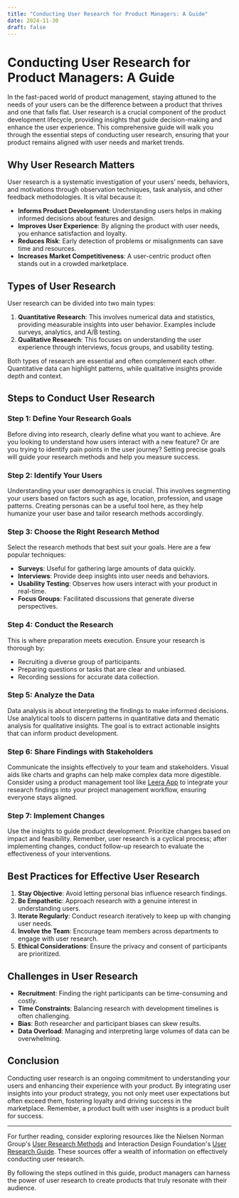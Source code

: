 ```yaml
---
title: "Conducting User Research for Product Managers: A Guide"
date: 2024-11-30
draft: false
---
```

# Conducting User Research for Product Managers: A Guide

In the fast-paced world of product management, staying attuned to the needs of your users can be the difference between a product that thrives and one that falls flat. User research is a crucial component of the product development lifecycle, providing insights that guide decision-making and enhance the user experience. This comprehensive guide will walk you through the essential steps of conducting user research, ensuring that your product remains aligned with user needs and market trends.

## Why User Research Matters

User research is a systematic investigation of your users’ needs, behaviors, and motivations through observation techniques, task analysis, and other feedback methodologies. It is vital because it:

- **Informs Product Development**: Understanding users helps in making informed decisions about features and design.
- **Improves User Experience**: By aligning the product with user needs, you enhance satisfaction and loyalty.
- **Reduces Risk**: Early detection of problems or misalignments can save time and resources.
- **Increases Market Competitiveness**: A user-centric product often stands out in a crowded marketplace.

## Types of User Research

User research can be divided into two main types: 

1. **Quantitative Research**: This involves numerical data and statistics, providing measurable insights into user behavior. Examples include surveys, analytics, and A/B testing.
2. **Qualitative Research**: This focuses on understanding the user experience through interviews, focus groups, and usability testing.

Both types of research are essential and often complement each other. Quantitative data can highlight patterns, while qualitative insights provide depth and context.

## Steps to Conduct User Research

### Step 1: Define Your Research Goals

Before diving into research, clearly define what you want to achieve. Are you looking to understand how users interact with a new feature? Or are you trying to identify pain points in the user journey? Setting precise goals will guide your research methods and help you measure success.

### Step 2: Identify Your Users

Understanding your user demographics is crucial. This involves segmenting your users based on factors such as age, location, profession, and usage patterns. Creating personas can be a useful tool here, as they help humanize your user base and tailor research methods accordingly.

### Step 3: Choose the Right Research Method

Select the research methods that best suit your goals. Here are a few popular techniques:

- **Surveys**: Useful for gathering large amounts of data quickly.
- **Interviews**: Provide deep insights into user needs and behaviors.
- **Usability Testing**: Observes how users interact with your product in real-time.
- **Focus Groups**: Facilitated discussions that generate diverse perspectives.

### Step 4: Conduct the Research

This is where preparation meets execution. Ensure your research is thorough by:

- Recruiting a diverse group of participants.
- Preparing questions or tasks that are clear and unbiased.
- Recording sessions for accurate data collection.

### Step 5: Analyze the Data

Data analysis is about interpreting the findings to make informed decisions. Use analytical tools to discern patterns in quantitative data and thematic analysis for qualitative insights. The goal is to extract actionable insights that can inform product development.

### Step 6: Share Findings with Stakeholders

Communicate the insights effectively to your team and stakeholders. Visual aids like charts and graphs can help make complex data more digestible. Consider using a product management tool like [Leera App](https://leera.app) to integrate your research findings into your project management workflow, ensuring everyone stays aligned.

### Step 7: Implement Changes

Use the insights to guide product development. Prioritize changes based on impact and feasibility. Remember, user research is a cyclical process; after implementing changes, conduct follow-up research to evaluate the effectiveness of your interventions.

## Best Practices for Effective User Research

1. **Stay Objective**: Avoid letting personal bias influence research findings.
2. **Be Empathetic**: Approach research with a genuine interest in understanding users.
3. **Iterate Regularly**: Conduct research iteratively to keep up with changing user needs.
4. **Involve the Team**: Encourage team members across departments to engage with user research.
5. **Ethical Considerations**: Ensure the privacy and consent of participants are prioritized.

## Challenges in User Research

- **Recruitment**: Finding the right participants can be time-consuming and costly.
- **Time Constraints**: Balancing research with development timelines is often challenging.
- **Bias**: Both researcher and participant biases can skew results.
- **Data Overload**: Managing and interpreting large volumes of data can be overwhelming.

## Conclusion

Conducting user research is an ongoing commitment to understanding your users and enhancing their experience with your product. By integrating user insights into your product strategy, you not only meet user expectations but often exceed them, fostering loyalty and driving success in the marketplace. Remember, a product built with user insights is a product built for success.

---

For further reading, consider exploring resources like the Nielsen Norman Group's [User Research Methods](https://www.nngroup.com/articles/which-ux-research-methods/) and Interaction Design Foundation's [User Research Guide](https://www.interaction-design.org/literature/topics/user-research). These sources offer a wealth of information on effectively conducting user research.

By following the steps outlined in this guide, product managers can harness the power of user research to create products that truly resonate with their audience.